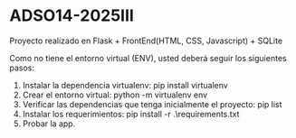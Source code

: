 # ADSO14-2025III
Proyecto realizado en Flask + FrontEnd(HTML, CSS, Javascript) + SQLite


Como no tiene el entorno virtual (ENV), usted deberá seguir los siguientes pasos:
1. Instalar la dependencia virtualenv: pip install virtualenv
2. Crear el entorno virtual: python -m virtualenv env
3. Verificar las dependencias que tenga inicialmente el proyecto: pip list
4. Instalar los requerimientos: pip install -r .\requirements.txt
5. Probar la app.
